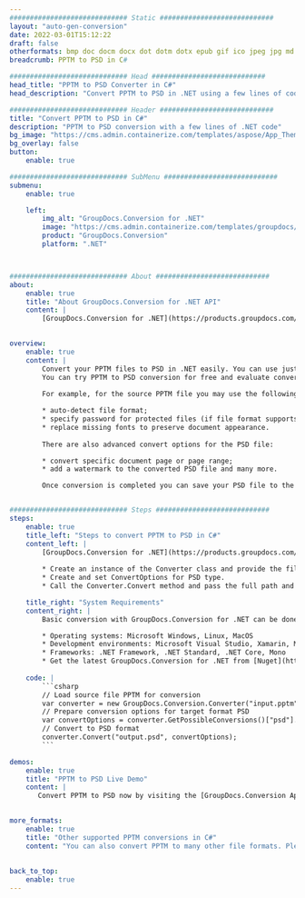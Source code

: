 ```yaml
---
############################# Static ############################
layout: "auto-gen-conversion"
date: 2022-03-01T15:12:22
draft: false
otherformats: bmp doc docm docx dot dotm dotx epub gif ico jpeg jpg md odt ott pdf png psd rtf tex tif tiff txt xps
breadcrumb: PPTM to PSD in C#

############################# Head ############################
head_title: "PPTM to PSD Converter in C#"
head_description: "Convert PPTM to PSD in .NET using a few lines of code. Use the GroupDocs Document Conversion API to convert over 160 file formats."

############################# Header ############################
title: "Convert PPTM to PSD in C#"
description: "PPTM to PSD conversion with a few lines of .NET code"
bg_image: "https://cms.admin.containerize.com/templates/aspose/App_Themes/V3/images/bg/header1.png"
bg_overlay: false
button:
    enable: true

############################# SubMenu ############################
submenu:
    enable: true

    left:
        img_alt: "GroupDocs.Conversion for .NET"
        image: "https://cms.admin.containerize.com/templates/groupdocs/images/product-logos/90x90-noborder/groupdocs-conversion-net.png"
        product: "GroupDocs.Conversion"
        platform: ".NET"



############################# About ############################
about:
    enable: true
    title: "About GroupDocs.Conversion for .NET API"
    content: |
        [GroupDocs.Conversion for .NET](https://products.groupdocs.com/conversion/net/) can be used to convert Microsoft Word, Excel, PowerPoint, PDF, Visio and other formats. GroupDocs.Conversion is a standalone API that is suitable for back-end and internal systems where high performance is required. It does not depend on any software such as Microsoft or Open Office.
    

overview:
    enable: true
    content: |
        Convert your PPTM files to PSD in .NET easily. You can use just a couple of C# code lines in any platform of your choice like - Windows, Linux, macOS.
        You can try PPTM to PSD conversion for free and evaluate conversion results quality.  Along with simple file conversion scenarios you can try more advanced options for loading source PPTM file and for saving output PSD result. 
        
        For example, for the source PPTM file you may use the following load options:

        * auto-detect file format;
        * specify password for protected files (if file format supports it);
        * replace missing fonts to preserve document appearance.
        
        There are also advanced convert options for the PSD file:

        * convert specific document page or page range;
        * add a watermark to the converted PSD file and many more.

        Once conversion is completed you can save your PSD file to the local file path or any third-party storage like FTP, Amazon S3, Google Drive, Dropbox etc. Please note - to convert PPTM to PSD there is no need for any additional software installed - like MS Office, Open Office, Adobe Acrobat Reader etc.


############################# Steps ############################
steps:
    enable: true
    title_left: "Steps to convert PPTM to PSD in C#"
    content_left: |
        [GroupDocs.Conversion for .NET](https://products.groupdocs.com/conversion/net/) makes it easy for developers to convert a PPTM file to PSD with a few lines of code.
        
        * Create an instance of the Converter class and provide the file PPTM with the full path
        * Create and set ConvertOptions for PSD type.
        * Call the Converter.Convert method and pass the full path and format (PSD) as a parameter

    title_right: "System Requirements"
    content_right: |
        Basic conversion with GroupDocs.Conversion for .NET can be done in just a few simple steps. Our APIs are supported on all major platforms and operating systems. Before executing the code below, make sure you have the following prerequisites installed on your system.

        * Operating systems: Microsoft Windows, Linux, MacOS
        * Development environments: Microsoft Visual Studio, Xamarin, MonoDevelop
        * Frameworks: .NET Framework, .NET Standard, .NET Core, Mono
        * Get the latest GroupDocs.Conversion for .NET from [Nuget](https://www.nuget.org/packages/groupdocs.conversion)
         
    code: |
        ```csharp    
        // Load source file PPTM for conversion
        var converter = new GroupDocs.Conversion.Converter("input.pptm");
        // Prepare conversion options for target format PSD
        var convertOptions = converter.GetPossibleConversions()["psd"].ConvertOptions;
        // Convert to PSD format
        converter.Convert("output.psd", convertOptions);
        ```

demos:
    enable: true
    title: "PPTM to PSD Live Demo"
    content: |
       Convert PPTM to PSD now by visiting the [GroupDocs.Conversion App](https://products.groupdocs.app/conversion/family) website. Online demo has the following advantages
          

more_formats:
    enable: true
    title: "Other supported PPTM conversions in C#"
    content: "You can also convert PPTM to many other file formats. Please see the list below."
       
       
back_to_top:
    enable: true
---
```

